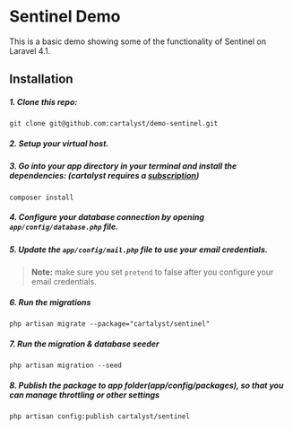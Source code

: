 # Sentinel Demo

This is a basic demo showing some of the functionality of Sentinel on Laravel 4.1.

## Installation

##### 1. Clone this repo:

```
git clone git@github.com:cartalyst/demo-sentinel.git
```

##### 2. Setup your virtual host.

##### 3. Go into your app directory in your terminal and install the dependencies: (cartalyst requires a <a href="https://cartalyst.com/pricing">subscription</a>)

```
composer install
```

##### 4. Configure your database connection by opening `app/config/database.php` file.

##### 5. Update the `app/config/mail.php` file to use your email credentials.
>**Note:** make sure you set `pretend` to false after you configure your email credentials.

##### 6. Run the migrations

```
php artisan migrate --package="cartalyst/sentinel"
```

##### 7. Run the migration & database seeder

```
php artisan migration --seed
```

##### 8. Publish the package to app folder(app/config/packages), so that you can manage throttling or other settings

```
php artisan config:publish cartalyst/sentinel
```
